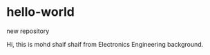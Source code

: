 # hello-world
new repository

Hi, this is mohd shaif shaif from Electronics Engineering background.
